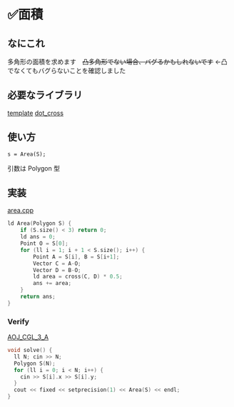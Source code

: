 # ✅面積

## なにこれ
多角形の面積を求めます　~~凸多角形でない場合、バグるかもしれないです~~ ←凸でなくてもバグらないことを確認しました

## 必要なライブラリ
[template](https://github.com/Oxojo/Oxojo-Library/blob/main/Geometry/template.md)
[dot_cross](https://github.com/Oxojo/Oxojo-Library/blob/main/Geometry/dot_cross.md)

## 使い方
```
s = Area(S);
```
引数は Polygon 型

## 実装
[area.cpp](https://github.com/Oxojo/Oxojo-Library/blob/main/Geometry/area.cpp)
```cpp
ld Area(Polygon S) {
    if (S.size() < 3) return 0;
    ld ans = 0;
    Point O = S[0];
    for (ll i = 1; i + 1 < S.size(); i++) {
        Point A = S[i], B = S[i+1];
        Vector C = A-O;
        Vector D = B-O;
        ld area = cross(C, D) * 0.5;
        ans += area;
    }
    return ans;
}
```

### Verify
[AOJ_CGL_3_A](https://onlinejudge.u-aizu.ac.jp/courses/library/4/CGL/all/CGL_3_A)
```cpp
void solve() {
  ll N; cin >> N;
  Polygon S(N);
  for (ll i = 0; i < N; i++) {
    cin >> S[i].x >> S[i].y;
  }
  cout << fixed << setprecision(1) << Area(S) << endl;
}
```
